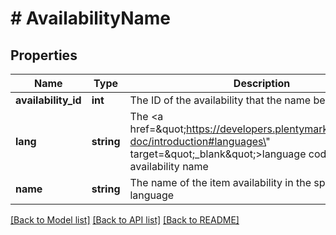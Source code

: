 # # AvailabilityName

## Properties

Name | Type | Description | Notes
------------ | ------------- | ------------- | -------------
**availability_id** | **int** | The ID of the availability that the name belongs to | [optional] 
**lang** | **string** | The &lt;a href&#x3D;\&quot;https://developers.plentymarkets.com/rest-doc/introduction#languages\&quot; target&#x3D;\&quot;_blank\&quot;&gt;language code&lt;/a&gt; of the availability name | [optional] 
**name** | **string** | The name of the item availability in the specified language | [optional] 

[[Back to Model list]](../../README.md#documentation-for-models) [[Back to API list]](../../README.md#documentation-for-api-endpoints) [[Back to README]](../../README.md)


